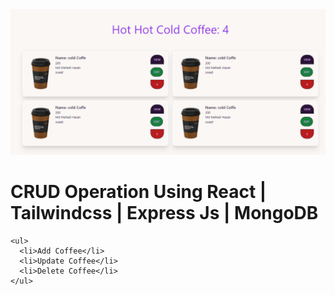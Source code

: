 <img src="./project.PNG" alt="">
 <h1>CRUD Operation Using React | Tailwindcss | Express Js | MongoDB</h1>

    <ul>
      <li>Add Coffee</li>
      <li>Update Coffee</li>
      <li>Delete Coffee</li>
    </ul>